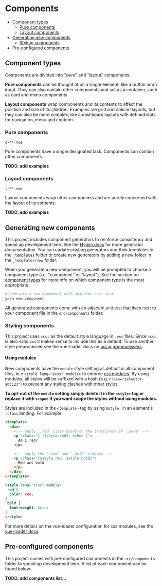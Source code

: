 # Components

* [Component types](#component-types)
  * [Pure components](#pure-components)
  * [Layout components](#layout-components)
* [Generating new components](#generating-new-components)
  * [Styling components](#styling-components)
* [Pre-configured components](#pre-configured-components)

## Component types

Components are divided into "pure" and "layout" components.

**Pure components** can be thought of as a single element, like a button or an input. They can also contain other components and act as a container, such as card and menu components.

**Layout components** wrap components and its contents to affect the position and size of its children. Examples are grid and column layouts, but they can also be more complex, like a dashboard layouts with defined slots for navigation, menu and contents.

### Pure components

`c-**.vue`

Pure components have a single designated task. Components can contain other components.

**TODO: add examples**

### Layout components

`l-**.vue`

Layout components wrap other components and are purely concerned with the layout of its contents.

**TODO: add examples**

## Generating new components

This project includes component generators to reinforce consistency and speed up development time. See the [Hygen docs](http://www.hygen.io/) for more generator documentation. You can update existing generators and their templates in the `_templates` folder or create new generators by adding a new folder in the `_templates/new` folder.

When you generate a new component, you will be prompted to choose a component type (i.e. "component" or "layout"). See the section on [component types](#component-types) for more info on which component type is the most appropriate.

```bash
# Generate a new component with adjacent unit test
yarn new component
```

All generated components come with an adjacent unit test that lives next to your component file in the `src/components` folder.

### Styling components

This project uses `scss` as the default style language in `.vue` files. Since `scss` is also valid `css` it makes sense to include this as a default. To use another style preprocesser see the vue-loader docs on [using preprocessers](https://vue-loader.vuejs.org/guide/pre-processors.html#sass).

#### Using modules

New components have the `module` style setting as default in all component files, ie.e `<style lang="scss" module>` to enforce [css modules](https://github.com/css-modules/css-modules). By using modules, all styles will be suffixed with a hash (e.g. `class="selector-abc123"`) to prevent any styling clashes with other styles.

**To opt-out of the `module` setting simply delete it in the `<style>` tag or replace it with `scoped` if you want scope the styles without using modules.**

Styles are included in the `<template>` tag by using `$style.` in an element's `:class` binding. For example:

```html
<template>
  <div>
    <!-- Apply '.red' class based on the truthiness of 'isRed' -->
    <p :class="{ [$style.red]: isRed }">
      Am I red?
    </p>

    <!-- Apply the '.red' and '.bold' classes -->
    <p :class="[$style.red, $style.bold]">
      Red and bold
    </p>
  </div>
</template>

<style lang="scss" module>
.red {
  color: red;
}
.bold {
  font-weight: bold;
}
</style>
```

For more details on the vue-loader configuration for css modules, see the [vue-loader docs](https://vue-loader.vuejs.org/guide/css-modules.html#usage).

## Pre-configured components

This project comes with pre-configured components in the `src/components` folder to speed up development time. A list of each component can be found below:

**TODO: add components list...**